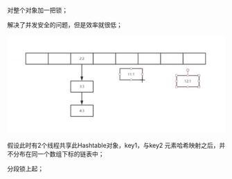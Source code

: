 对整个对象加一把锁；

解决了并发安全的问题，但是效率就很低；

![image-20200412024252580](Untitled.assets/image-20200412024252580.png)

假设此时有2个线程共享此Hashtable对象，key1，与key2 元素哈希映射之后，并不分布在同一个数组下标的链表中；

分段锁上起；

